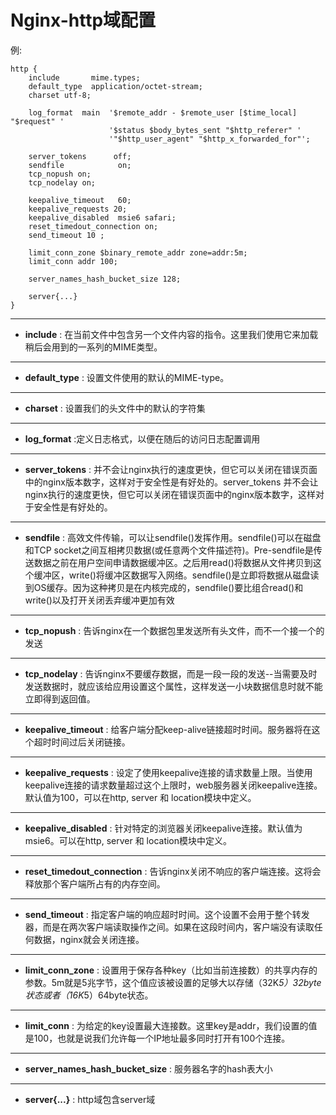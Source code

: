 # Nginx-http域配置

例:

```
http {
	include       mime.types;
	default_type  application/octet-stream;
	charset utf-8;

    log_format  main  '$remote_addr - $remote_user [$time_local] "$request" '
                      '$status $body_bytes_sent "$http_referer" '
                      '"$http_user_agent" "$http_x_forwarded_for"';

	server_tokens      off;
	sendfile            on;
	tcp_nopush on;
	tcp_nodelay on;
	
	keepalive_timeout   60;
	keepalive_requests 20;
	keepalive_disabled  msie6 safari;
	reset_timedout_connection on;
	send_timeout 10 ;
	
	limit_conn_zone $binary_remote_addr zone=addr:5m;
	limit_conn addr 100;

	server_names_hash_bucket_size 128;

    server{...}
}

```

------

* **include** : 在当前文件中包含另一个文件内容的指令。这里我们使用它来加载稍后会用到的一系列的MIME类型。

------

* **default_type** : 设置文件使用的默认的MIME-type。

------

* **charset** : 设置我们的头文件中的默认的字符集

------

* **log_format** :定义日志格式，以便在随后的访问日志配置调用

------

* **server_tokens** : 并不会让nginx执行的速度更快，但它可以关闭在错误页面中的nginx版本数字，这样对于安全性是有好处的。server_tokens 并不会让nginx执行的速度更快，但它可以关闭在错误页面中的nginx版本数字，这样对于安全性是有好处的。

------

* **sendfile** : 高效文件传输，可以让sendfile()发挥作用。sendfile()可以在磁盘和TCP socket之间互相拷贝数据(或任意两个文件描述符)。Pre-sendfile是传送数据之前在用户空间申请数据缓冲区。之后用read()将数据从文件拷贝到这个缓冲区，write()将缓冲区数据写入网络。sendfile()是立即将数据从磁盘读到OS缓存。因为这种拷贝是在内核完成的，sendfile()要比组合read()和write()以及打开关闭丢弃缓冲更加有效

------

* **tcp_nopush** : 告诉nginx在一个数据包里发送所有头文件，而不一个接一个的发送

------

* **tcp_nodelay** : 告诉nginx不要缓存数据，而是一段一段的发送--当需要及时发送数据时，就应该给应用设置这个属性，这样发送一小块数据信息时就不能立即得到返回值。

------

* **keepalive_timeout** : 给客户端分配keep-alive链接超时时间。服务器将在这个超时时间过后关闭链接。

------

* **keepalive_requests** : 设定了使用keepalive连接的请求数量上限。当使用keepalive连接的请求数量超过这个上限时，web服务器关闭keepalive连接。默认值为100，可以在http, server 和 location模块中定义。

------

* **keepalive_disabled** : 针对特定的浏览器关闭keepalive连接。默认值为msie6。可以在http, server 和 location模块中定义。

------

* **reset_timedout_connection** : 告诉nginx关闭不响应的客户端连接。这将会释放那个客户端所占有的内存空间。

------

* **send_timeout** : 指定客户端的响应超时时间。这个设置不会用于整个转发器，而是在两次客户端读取操作之间。如果在这段时间内，客户端没有读取任何数据，nginx就会关闭连接。

------

* **limit_conn_zone** : 设置用于保存各种key（比如当前连接数）的共享内存的参数。5m就是5兆字节，这个值应该被设置的足够大以存储（32K*5）32byte状态或者（16K*5）64byte状态。

------

* **limit_conn** : 为给定的key设置最大连接数。这里key是addr，我们设置的值是100，也就是说我们允许每一个IP地址最多同时打开有100个连接。

------

* **server_names_hash_bucket_size** : 服务器名字的hash表大小

------


* **server{...}** : http域包含server域

